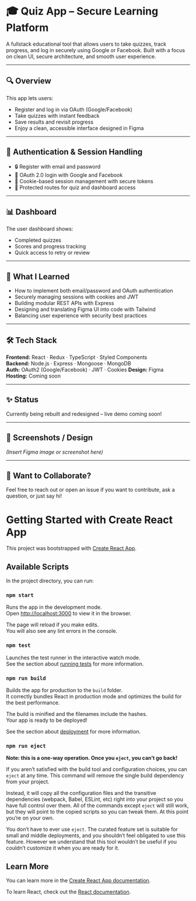 # 🎓 Quiz App – Secure Learning Platform

A fullstack educational tool that allows users to take quizzes, track progress, and log in securely using Google or Facebook. Built with a focus on clean UI, secure architecture, and smooth user experience.

---

## 🔍 Overview

This app lets users:
- Register and log in via OAuth (Google/Facebook)
- Take quizzes with instant feedback
- Save results and revisit progress
- Enjoy a clean, accessible interface designed in Figma

---

## 🔐 Authentication & Session Handling

- 🔒 Register with email and password
- 🔑 OAuth 2.0 login with Google and Facebook
- 🍪 Cookie-based session management with secure tokens
- 🔐 Protected routes for quiz and dashboard access

---

## 📊 Dashboard

The user dashboard shows:
- Completed quizzes
- Scores and progress tracking
- Quick access to retry or review

---

## 🧠 What I Learned

- How to implement both email/password and OAuth authentication
- Securely managing sessions with cookies and JWT
- Building modular REST APIs with Express
- Designing and translating Figma UI into code with Tailwind
- Balancing user experience with security best practices

---

## 🛠 Tech Stack

**Frontend:** React · Redux · TypeScript · Styled Components  
**Backend:** Node.js · Express · Mongoose ·  MongoDB  
**Auth:** OAuth2 (Google/Facebook) · JWT · Cookies 
**Design:** Figma  
**Hosting:** Coming soon

---

## ✨ Status

Currently being rebuilt and redesigned – live demo coming soon!

---

## 📸 Screenshots / Design

*(Insert Figma image or screenshot here)*

---

## 🤝 Want to Collaborate?

Feel free to reach out or open an issue if you want to contribute, ask a question, or just say hi!


# Getting Started with Create React App

This project was bootstrapped with [Create React App](https://github.com/facebook/create-react-app).

## Available Scripts

In the project directory, you can run:

### `npm start`

Runs the app in the development mode.\
Open [http://localhost:3000](http://localhost:3000) to view it in the browser.

The page will reload if you make edits.\
You will also see any lint errors in the console.

### `npm test`

Launches the test runner in the interactive watch mode.\
See the section about [running tests](https://facebook.github.io/create-react-app/docs/running-tests) for more information.

### `npm run build`

Builds the app for production to the `build` folder.\
It correctly bundles React in production mode and optimizes the build for the best performance.

The build is minified and the filenames include the hashes.\
Your app is ready to be deployed!

See the section about [deployment](https://facebook.github.io/create-react-app/docs/deployment) for more information.

### `npm run eject`

**Note: this is a one-way operation. Once you `eject`, you can’t go back!**

If you aren’t satisfied with the build tool and configuration choices, you can `eject` at any time. This command will remove the single build dependency from your project.

Instead, it will copy all the configuration files and the transitive dependencies (webpack, Babel, ESLint, etc) right into your project so you have full control over them. All of the commands except `eject` will still work, but they will point to the copied scripts so you can tweak them. At this point you’re on your own.

You don’t have to ever use `eject`. The curated feature set is suitable for small and middle deployments, and you shouldn’t feel obligated to use this feature. However we understand that this tool wouldn’t be useful if you couldn’t customize it when you are ready for it.

## Learn More

You can learn more in the [Create React App documentation](https://facebook.github.io/create-react-app/docs/getting-started).

To learn React, check out the [React documentation](https://reactjs.org/).
